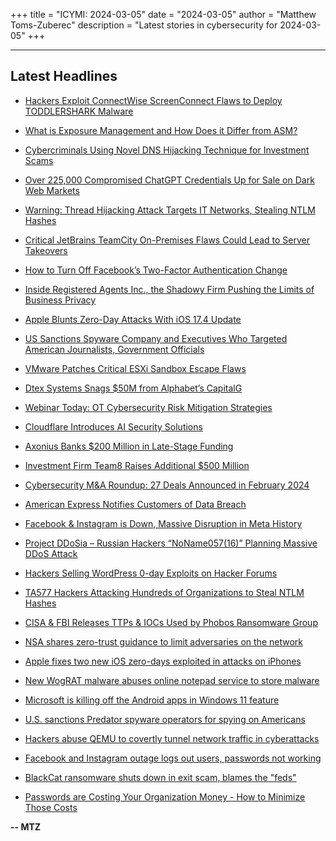+++
title = "ICYMI: 2024-03-05"
date = "2024-03-05"
author = "Matthew Toms-Zuberec"
description = "Latest stories in cybersecurity for 2024-03-05"
+++

---------------------------------------------------------------------------
## Latest Headlines
- [Hackers Exploit ConnectWise ScreenConnect Flaws to Deploy TODDLERSHARK Malware](https://thehackernews.com/2024/03/hackers-exploit-connectwise.html)

- [What is Exposure Management and How Does it Differ from ASM?](https://thehackernews.com/2024/03/what-is-exposure-management-and-how.html)

- [Cybercriminals Using Novel DNS Hijacking Technique for Investment Scams](https://thehackernews.com/2024/03/cybercriminals-using-novel-dns.html)

- [Over 225,000 Compromised ChatGPT Credentials Up for Sale on Dark Web Markets](https://thehackernews.com/2024/03/over-225000-compromised-chatgpt.html)

- [Warning: Thread Hijacking Attack Targets IT Networks, Stealing NTLM Hashes](https://thehackernews.com/2024/03/warning-thread-hijacking-attack-targets.html)

- [Critical JetBrains TeamCity On-Premises Flaws Could Lead to Server Takeovers](https://thehackernews.com/2024/03/critical-jetbrains-teamcity-on-premises.html)

- [How to Turn Off Facebook’s Two-Factor Authentication Change](https://www.wired.com/story/facebook-two-factor-authentication-2fa-change/)

- [Inside Registered Agents Inc., the Shadowy Firm Pushing the Limits of Business Privacy](https://www.wired.com/story/registered-agents-inc-fake-personas/)

- [Apple Blunts Zero-Day Attacks With iOS 17.4 Update](https://www.securityweek.com/apple-blunts-zero-day-attacks-with-ios-17-4-update/)

- [US Sanctions Spyware Company and Executives Who Targeted American Journalists, Government Officials](https://www.securityweek.com/us-sanctions-spyware-company-and-executives-who-targeted-american-journalists-government-officials/)

- [VMware Patches Critical ESXi Sandbox Escape Flaws](https://www.securityweek.com/vmware-patches-critical-esxi-sandbox-escape-flaws/)

- [Dtex Systems Snags $50M from Alphabet’s CapitalG](https://www.securityweek.com/dtex-systems-snags-50m-from-alphabets-capitalg/)

- [Webinar Today: OT Cybersecurity Risk Mitigation Strategies](https://www.securityweek.com/webinar-tomorrow-ot-cybersecurity-risk-mitigation-strategies/)

- [Cloudflare Introduces AI Security Solutions](https://www.securityweek.com/cloudflare-introduces-ai-security-solutions/)

- [Axonius Banks $200 Million in Late-Stage Funding](https://www.securityweek.com/axonius-banks-200-million-in-late-stage-funding/)

- [Investment Firm Team8 Raises Additional $500 Million](https://www.securityweek.com/investment-firm-team8-raises-additional-500-million/)

- [Cybersecurity M&A Roundup: 27 Deals Announced in February 2024](https://www.securityweek.com/cybersecurity-ma-roundup-27-deals-announced-in-february-2024/)

- [American Express Notifies Customers of Data Breach](https://www.securityweek.com/american-express-discloses-data-breach/)

- [Facebook & Instagram is Down, Massive Disruption in Meta History](https://cybersecuritynews.com/facebook-instagram-down/)

- [Project DDoSia – Russian Hackers “NoName057(16)” Planning Massive DDoS Attack](https://cybersecuritynews.com/roject-ddosia-noname05716-massive-ddos-attack/)

- [Hackers Selling WordPress 0-day Exploits on Hacker Forums](https://cybersecuritynews.com/hackers-selling-wordpress-0-day/)

- [TA577 Hackers Attacking Hundreds of Organizations to Steal NTLM Hashes](https://cybersecuritynews.com/ta577-steal-ntlm-data/)

- [CISA & FBI Releases TTPs & IOCs Used by Phobos Ransomware Group](https://cybersecuritynews.com/cisa-fbi-releases-ttps-iocs-used-by-phobos-ransomware-group/)

- [NSA shares zero-trust guidance to limit adversaries on the network](https://www.bleepingcomputer.com/news/security/nsa-shares-zero-trust-guidance-to-limit-adversaries-on-the-network/)

- [Apple fixes two new iOS zero-days exploited in attacks on iPhones](https://www.bleepingcomputer.com/news/apple/apple-fixes-two-new-ios-zero-days-exploited-in-attacks-on-iphones/)

- [New WogRAT malware abuses online notepad service to store malware](https://www.bleepingcomputer.com/news/security/new-wograt-malware-abuses-online-notepad-service-to-store-malware/)

- [Microsoft is killing off the Android apps in Windows 11 feature](https://www.bleepingcomputer.com/news/microsoft/microsoft-is-killing-off-the-android-apps-in-windows-11-feature/)

- [U.S. sanctions Predator spyware operators for spying on Americans](https://www.bleepingcomputer.com/news/legal/us-sanctions-predator-spyware-operators-for-spying-on-americans/)

- [Hackers abuse QEMU to covertly tunnel network traffic in cyberattacks](https://www.bleepingcomputer.com/news/security/hackers-abuse-qemu-to-covertly-tunnel-network-traffic-in-cyberattacks/)

- [Facebook and Instagram outage logs out users, passwords not working](https://www.bleepingcomputer.com/news/technology/facebook-and-instagram-outage-logs-out-users-passwords-not-working/)

- [BlackCat ransomware shuts down in exit scam, blames the "feds"](https://www.bleepingcomputer.com/news/security/blackcat-ransomware-shuts-down-in-exit-scam-blames-the-feds/)

- [Passwords are Costing Your Organization Money - How to Minimize Those Costs](https://www.bleepingcomputer.com/news/security/passwords-are-costing-your-organization-money-how-to-minimize-those-costs/)

**-- MTZ**